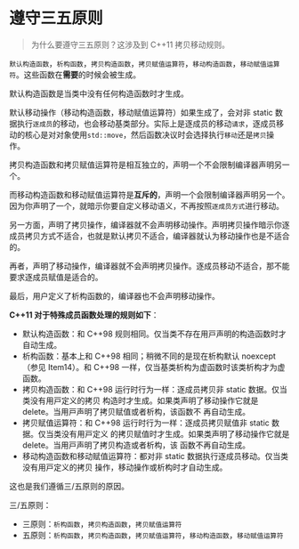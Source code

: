 # 遵守三五原则

> 为什么要遵守三五原则？这涉及到 C++11 拷贝移动规则。

`默认构造函数`，`析构函数`，`拷贝构造函数`，`拷贝赋值运算符`，`移动构造函数`，`移动赋值运算符`。这些函数在**需要**的时候会被生成。

默认构造函数是当类中没有任何构造函数时才生成。

默认移动操作（移动构造函数，移动赋值运算符）如果生成了，会对非 static 数据执行`逐成员`的移动，也会移动基类部分。实际上是逐成员的移动`请求`，逐成员移动的核⼼是对对象使⽤`std::move`，然后函数决议时会选择执⾏`移动`还是`拷⻉`操作。

拷贝构造函数和拷贝赋值运算符是相互独立的，声明一个不会限制编译器声明另一个。

而移动构造函数和移动赋值运算符是**互斥的**，声明一个会限制编译器声明另一个。因为你声明了一个，就暗示你要自定义移动语义，不再按照`逐成员方式`进行移动。

另一方面，声明了拷贝操作，编译器就不会声明移动操作。声明拷贝操作暗示你逐成员拷贝方式不适合，也就是默认拷贝不适合，编译器就认为移动操作也是不适合的。

再者，声明了移动操作，编译器就不会声明拷贝操作。逐成员移动不适合，那不能要求逐成员赋值是适合的。

最后，用户定义了析构函数的，编译器也不会声明移动操作。

**C++11 对于特殊成员函数处理的规则如下**：

- 默认构造函数：和 C++98 规则相同。仅当类不存在⽤⼾声明的构造函数时才⾃动⽣成。
- 析构函数：基本上和 C++98 相同；稍微不同的是现在析构默认 noexcept（参⻅ Item14）。和
  C++98 ⼀样，仅当基类析构为虚函数时该类析构才为虚函数。
- 拷⻉构造函数：和 C++98 运⾏时⾏为⼀样：逐成员拷⻉⾮ static 数据。仅当类没有⽤⼾定义的拷⻉
  构造时才⽣成。如果类声明了移动操作它就是 delete。当⽤⼾声明了拷⻉赋值或者析构，该函数不
  再⾃动⽣成。
- 拷⻉赋值运算符：和 C++98 运⾏时⾏为⼀样：逐成员拷⻉赋值⾮ static 数据。仅当类没有⽤⼾定义
  的拷⻉赋值时才⽣成。如果类声明了移动操作它就是 delete。当⽤⼾声明了拷⻉构造或者析构，该
  函数不再⾃动⽣成。
- 移动构造函数和移动赋值运算符：都对⾮ static 数据执⾏逐成员移动。仅当类没有⽤⼾定义的拷⻉
  操作，移动操作或析构时才⾃动⽣成。

这也是我们遵循三/五原则的原因。

三/五原则：

- 三原则：`析构函数`，`拷贝构造函数`，`拷贝赋值运算符`
- 五原则：`析构函数`，`拷贝构造函数`，`拷贝赋值运算符`，`移动构造函数`，`移动赋值运算符`
